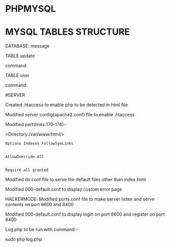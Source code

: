 # PHPMYSQL

# MYSQL TABLES STRUCTURE


DATABASE: message


TABLE update


command:




TABLE user


command:


#SERVER


Created .htaccess to enable php to be detected in html file

Modified server config(apache2.conf) file to enable .htaccess

Modified part(lines:170-174):-

<Directory /var/www/html/>


    Options Indexes FollowSymLinks


    AllowOverride All


    Require all granted


</Directory>

Modified dir.conf file to serve the default files other than index.html

Modified 000-default.conf to display custom error page

HACKERMODE:
Modified ports.conf file to make server listen and serve contents on port 8600 and 8400

Modified 000-default.conf to display login on port 8600 and register on port 8400

Log.php to be run with command:-

sudo php log.php
